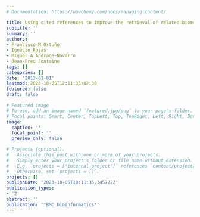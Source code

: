 ```yaml
---
# Documentation: https://wowchemy.com/docs/managing-content/

title: Using cited references to improve the retrieval of related biomedical documents
subtitle: ''
summary: ''
authors:
- Francisco M Ortuño
- Ignacio Rojas
- Miguel A Andrade-Navarro
- Jean-Fred Fontaine
tags: []
categories: []
date: '2013-01-01'
lastmod: 2023-10-05T12:11:35+02:00
featured: false
draft: false

# Featured image
# To use, add an image named `featured.jpg/png` to your page's folder.
# Focal points: Smart, Center, TopLeft, Top, TopRight, Left, Right, BottomLeft, Bottom, BottomRight.
image:
  caption: ''
  focal_point: ''
  preview_only: false

# Projects (optional).
#   Associate this post with one or more of your projects.
#   Simply enter your project's folder or file name without extension.
#   E.g. `projects = ["internal-project"]` references `content/project/deep-learning/index.md`.
#   Otherwise, set `projects = []`.
projects: []
publishDate: '2023-10-05T10:11:35.345722Z'
publication_types:
- '2'
abstract: ''
publication: '*BMC bioinformatics*'
---
```

